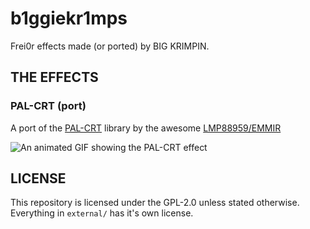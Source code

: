 # b1ggiekr1mps

Frei0r effects made (or ported) by BIG KRIMPIN.

## THE EFFECTS

### PAL-CRT (port)

A port of the [PAL-CRT](https://github.com/LMP88959/PAL-CRT) library by the awesome [LMP88959/EMMIR](https://github.com/LMP88959)

![An animated GIF showing the PAL-CRT effect](https://github.com/bigkrimpin/b1ggiekr1mps/media/pal_crt.gif?raw=true)

## LICENSE

This repository is licensed under the GPL-2.0 unless stated otherwise.
Everything in `external/` has it's own license.
